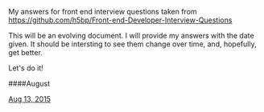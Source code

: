 My answers for front end interview questions taken from https://github.com/h5bp/Front-end-Developer-Interview-Questions

This will be an evolving document. I will provide my answers with the date given. It should be intersting to see them change over time, and, hopefully, get better.

Let's do it!

####August

[Aug 13, 2015](https://github.com/greg99799/front_end_interview_questions/blob/master/answers/8_13_2015.md)



